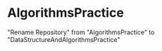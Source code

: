 # AlgorithmsPractice
"Rename Repository" from "AlgorithmsPractice" to "DataStructureAndAlgorithmsPractice"